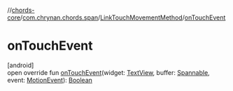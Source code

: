 //[chords-core](../../../index.md)/[com.chrynan.chords.span](../index.md)/[LinkTouchMovementMethod](index.md)/[onTouchEvent](on-touch-event.md)

# onTouchEvent

[android]\
open override fun [onTouchEvent](on-touch-event.md)(widget: [TextView](https://developer.android.com/reference/kotlin/android/widget/TextView.html), buffer: [Spannable](https://developer.android.com/reference/kotlin/android/text/Spannable.html), event: [MotionEvent](https://developer.android.com/reference/kotlin/android/view/MotionEvent.html)): [Boolean](https://kotlinlang.org/api/latest/jvm/stdlib/kotlin/-boolean/index.html)
